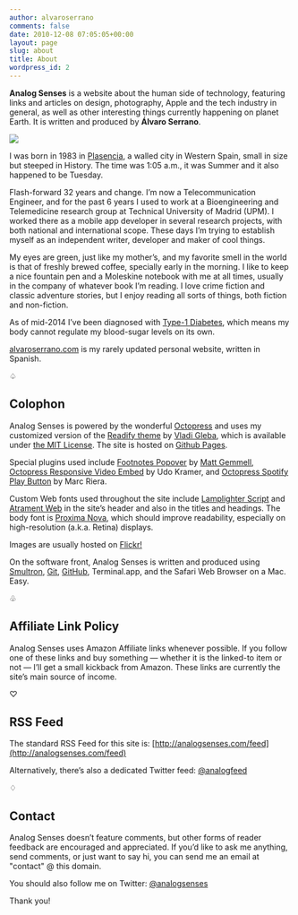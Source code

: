 ```yaml
---
author: alvaroserrano
comments: false
date: 2010-12-08 07:05:05+00:00
layout: page
slug: about
title: About
wordpress_id: 2
---
```


**Analog Senses** is a website about the human side of technology, featuring links and articles on design, photography, Apple and the tech industry in general, as well as other interesting things currently happening on planet Earth. It is written and produced by **Álvaro Serrano**.

<p class="extra-width"><img class="extra-width" src="https://farm2.staticflickr.com/1682/24430016186_e4d932ea6c_o.jpg"/></p>

I was born in 1983 in [Plasencia](http://en.wikipedia.org/wiki/Plasencia), a walled city in Western Spain, small in size but steeped in History. The time was 1:05 a.m., it was Summer and it also happened to be Tuesday. 

Flash-forward 32 years and change. I’m now a Telecommunication Engineer, and for the past 6 years I used to work at a Bioengineering and Telemedicine research group at Technical University of Madrid (UPM). I worked there as a mobile app developer in several research projects, with both national and international scope. These days I’m trying to establish myself as an independent writer, developer and maker of cool things.

My eyes are green, just like my mother’s, and my favorite smell in the world is that of freshly brewed coffee, specially early in the morning. I like to keep a nice fountain pen and a Moleskine notebook with me at all times, usually in the company of whatever book I’m reading. I love crime fiction and classic adventure stories, but I enjoy reading all sorts of things, both fiction and non-fiction.

As of mid-2014 I’ve been diagnosed with [Type-1 Diabetes](http://en.wikipedia.org/wiki/Diabetes_mellitus_type_1), which means my body cannot regulate my blood-sugar levels on its own.

[alvaroserrano.com](http://alvaroserrano.com) is my rarely updated personal website, written in Spanish.

<p class="card-separator">♤</p>

## Colophon

Analog Senses is powered by the wonderful [Octopress](http://www.octopress.org) and uses my customized version of the [Readify theme](https://github.com/vladigleba/readify) by [Vladi Gleba](http://vladigleba.com), which is available under [the MIT License](http://opensource.org/licenses/MIT). The site is hosted on [Github Pages](https://pages.github.com).

Special plugins used include [Footnotes Popover](https://github.com/mattgemmell/footnotes-popover) by [Matt Gemmell](http://mattgemmell.com), [Octopress Responsive Video Embed](https://github.com/optikfluffel/octopress-responsive-video-embed) by Udo Kramer, and [Octopress Spotify Play Button](https://github.com/mrcasals/octopress_spotify_play_plugin) by Marc Riera.

Custom Web fonts used throughout the site include [Lamplighter Script](http://www.myfonts.com/fonts/fontdiner/lamplighter-script/) and [Atrament Web](https://typekit.com/fonts/atrament-web) in the site’s header and also in the titles and headings. The body font is [Proxima Nova](https://typekit.com/fonts/proxima-nova), which should improve readability, especially on high-resolution (a.k.a. Retina) displays.

Images are usually hosted on [Flickr!](http://www.flickr.com/photos/analogsenses/)

On the software front, Analog Senses is written and produced using [Smultron](https://itunes.apple.com/app/smultron-6/id692204913?mt=12), [Git](http://git-scm.com), [GitHub](https://github.com), Terminal.app, and the Safari Web Browser on a Mac. Easy.

<p class="card-separator">♧</p>

## Affiliate Link Policy

Analog Senses uses Amazon Affiliate links whenever possible. If you follow one of these links and buy something — whether it is the linked-to item or not — I’ll get a small kickback from Amazon. These links are currently the site’s main source of income. 

<p class="card-separator">♡</p>

## RSS Feed

The standard RSS Feed for this site is: [http://analogsenses.com/feed](http://analogsenses.com/feed)

Alternatively, there’s also a dedicated Twitter feed: [@analogfeed](http://twitter.com/analogfeed)

<p class="card-separator">♢</p>

## Contact

Analog Senses doesn’t feature comments, but other forms of reader feedback are encouraged and appreciated. If you’d like to ask me anything, send comments, or just want to say hi, you can send me an email at "contact" @ this domain.

You should also follow me on Twitter: [@analogsenses](http://twitter.com/analogsenses)

Thank you!